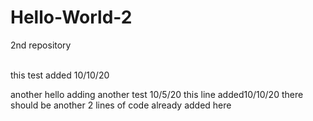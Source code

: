 # Hello-World-2
2nd  repository

<br> this test added 10/10/20

another hello
adding another test 10/5/20
this line added10/10/20
there should be another 2 lines of code already added here




